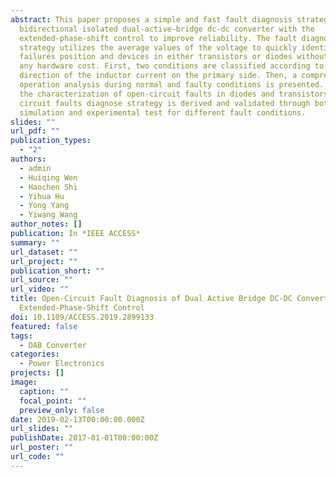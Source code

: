 ```yaml
---
abstract: This paper proposes a simple and fast fault diagnosis strategy for
  bidirectional isolated dual-active-bridge dc-dc converter with the
  extended-phase-shift control to improve reliability. The fault diagnosis
  strategy utilizes the average values of the voltage to quickly identify
  failures position and devices in either transistors or diodes without adding
  any hardware cost. First, two conditions are classified according to the
  direction of the inductor current on the primary side. Then, a comprehensive
  operation analysis during normal and faulty conditions is presented. Based on
  the characterization of open-circuit faults in diodes and transistors, open
  circuit faults diagnose strategy is derived and validated through both
  simulation and experimental test for different fault conditions.
slides: ""
url_pdf: ""
publication_types:
  - "2"
authors:
  - admin
  - Huiqing Wen
  - Haochen Shi
  - Yihua Hu
  - Yong Yang
  - Yiwang Wang
author_notes: []
publication: In *IEEE ACCESS*
summary: ""
url_dataset: ""
url_project: ""
publication_short: ""
url_source: ""
url_video: ""
title: Open-Circuit Fault Diagnosis of Dual Active Bridge DC-DC Converter With
  Extended-Phase-Shift Control
doi: 10.1109/ACCESS.2019.2899133
featured: false
tags:
  - DAB Converter
categories:
  - Power Electronics
projects: []
image:
  caption: ""
  focal_point: ""
  preview_only: false
date: 2019-02-13T00:00:00.000Z
url_slides: ""
publishDate: 2017-01-01T00:00:00Z
url_poster: ""
url_code: ""
---
```



